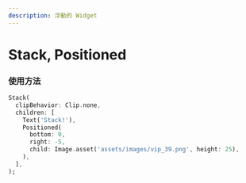 ```yaml
---
description: 浮動的 Widget
---
```


# Stack, Positioned

### 使用方法

```dart
Stack(
  clipBehavior: Clip.none,
  children: [
    Text('Stack!'),
    Positioned(
      bottom: 0,
      right: -5,
      child: Image.asset('assets/images/vip_39.png', height: 25),
    ),
  ],
);
```

 

